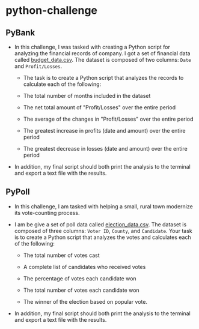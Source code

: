 # python-challenge

## PyBank

* In this challenge, I was tasked with creating a Python script for analyzing the financial records of company. I got a set of financial data called [budget_data.csv](PyBank/Resources/budget_data.csv). The dataset is composed of two columns: `Date` and `Profit/Losses`. 

  * The task is to create a Python script that analyzes the records to calculate each of the following:

  * The total number of months included in the dataset

  * The net total amount of "Profit/Losses" over the entire period

  * The average of the changes in "Profit/Losses" over the entire period

  * The greatest increase in profits (date and amount) over the entire period

  * The greatest decrease in losses (date and amount) over the entire period

* In addition, my final script should both print the analysis to the terminal and export a text file with the results.


## PyPoll

* In this challenge, I am tasked with helping a small, rural town modernize its vote-counting process. 

* I am be give a set of poll data called [election_data.csv](PyPoll/Resources/election_data.csv). The dataset is composed of three columns: `Voter ID`, `County`, and `Candidate`. Your task is to create a Python script that analyzes the votes and calculates each of the following:

  * The total number of votes cast

  * A complete list of candidates who received votes

  * The percentage of votes each candidate won

  * The total number of votes each candidate won

  * The winner of the election based on popular vote.

* In addition, my final script should both print the analysis to the terminal and export a text file with the results.
